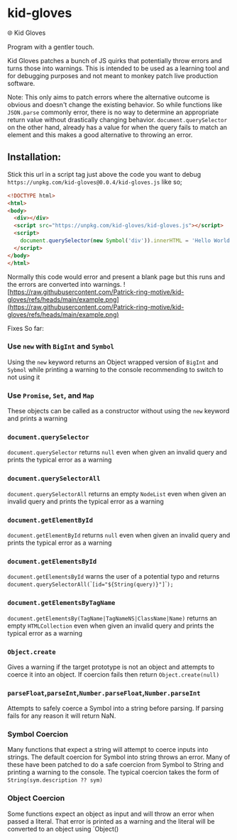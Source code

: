 # kid-gloves
🌐 Kid Gloves

Program with a gentler touch.


Kid Gloves patches a bunch of JS quirks that potentially throw errors and turns those into warnings. This is intended to be used as a learning tool and for debugging purposes and not meant to monkey patch live production software.

Note: This only aims to patch errors where the alternative outcome is obvious and doesn't change the existing behavior. So while functions like `JSON.parse` commonly error, there is no way to determine an appropriate return value without drastically changing behavior. `document.querySelector` on the other hand, already has a value for when the query fails to match an element and this makes a good alternative to throwing an error.

## Installation:
Stick this url in a script tag just above the code you want to debug `https://unpkg.com/kid-gloves@0.0.4/kid-gloves.js` like so;

```html
<!DOCTYPE html>
<html>
<body>
  <div></div>
  <script src="https://unpkg.com/kid-gloves/kid-gloves.js"></script>
  <script>
    document.querySelector(new Symbol('div')).innerHTML = 'Hello World';
  </script>
</body>
</html>
```

Normally this code would error and present a blank page but this runs and the errors are converted into warnings.
![https://raw.githubusercontent.com/Patrick-ring-motive/kid-gloves/refs/heads/main/example.png](https://raw.githubusercontent.com/Patrick-ring-motive/kid-gloves/refs/heads/main/example.png)

Fixes So far:

### Use `new` with `BigInt` and `Symbol`
Using the `new` keyword returns an Object wrapped version of `BigInt` and `Sybmol` while printing a warning to the console recommending to switch to not using it

### Use `Promise`, `Set`, and `Map`
These objects can be called as a constructor without using the `new` keyword and prints a warning

### `document.querySelector`
`document.querySelector` returns `null` even when given an invalid query and prints the typical error as a warning

### `document.querySelectorAll`
`document.querySelectorAll` returns an empty `NodeList` even when given an invalid query and prints the typical error as a warning


### `document.getElementById`
`document.getElementById` returns `null` even when given an invalid query and prints the typical error as a warning

### `document.getElementsById`
`document.getElementsById` warns the user of a potential typo and returns `document.querySelectorAll(`\``[id="${String(query)}"]`\``);`

### `document.getElementsByTagName`
`document.getElementsBy(TagName|TagNameNS|ClassName|Name)` returns an empty `HTMLCollection` even when given an invalid query and prints the typical error as a warning

### `Object.create`
Gives a warning if the target prototype is not an object and attempts to coerce it into an object. If coercion fails then return `Object.create(null)`

### `parseFloat`,`parseInt`,`Number.parseFloat`,`Number.parseInt`
Attempts to safely coerce a Symbol into a string before parsing. If parsing fails for any reason it will return NaN.

### Symbol Coercion
Many functions that expect a string will attempt to coerce inputs into strings. The default coercion for Symbol into string throws an error. Many of these have been patched to do a safe coercion from Symbol to String and printing a warning to the console. The typical coercion takes the form of `String(sym.description ?? sym)`

### Object Coercion
Some functions expect an object as input and will throw an error when passed a literal. That error is printed as a warning and the literal will be converted to an object using `Object()